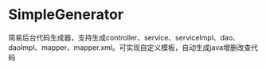 # SimpleGenerator
简易后台代码生成器，支持生成controller、service、serviceImpl、dao、daoImpl、mapper、mapper.xml。可实现自定义模板，自动生成java增删改查代码
